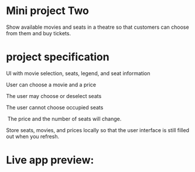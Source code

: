 # Mini project Two
Show available movies and seats in a theatre so that customers can choose from them and buy tickets.

# project specification
UI with movie selection, seats, legend, and seat information

User can choose a movie and a price

The user may choose or deselect seats

The user cannot choose occupied seats

 The price and the number of seats will change.

Store seats, movies, and prices locally so that the user interface is still filled out when you refresh.

# Live app preview:

